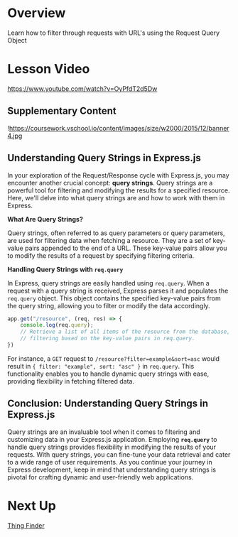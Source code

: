 

# Overview

Learn how to filter through requests with URL's using the Request Query Object

# Lesson Video

https://www.youtube.com/watch?v=OyPfdT2d5Dw

## Supplementary Content

!https://coursework.vschool.io/content/images/size/w2000/2015/12/banner4.jpg

## Understanding Query Strings in Express.js

In your exploration of the Request/Response cycle with Express.js, you may encounter another crucial concept: **query strings**. Query strings are a powerful tool for filtering and modifying the results for a specified resource. Here, we'll delve into what query strings are and how to work with them in Express.

**What Are Query Strings?**

Query strings, often referred to as query parameters or query parameters, are used for filtering data when fetching a resource. They are a set of key-value pairs appended to the end of a URL. These key-value pairs allow you to modify the results of a request by specifying filtering criteria.

**Handling Query Strings with `req.query`**

In Express, query strings are easily handled using `req.query`. When a request with a query string is received, Express parses it and populates the `req.query` object. This object contains the specified key-value pairs from the query string, allowing you to filter or modify the data accordingly.

```jsx
app.get("/resource", (req, res) => {
    console.log(req.query);
    // Retrieve a list of all items of the resource from the database,
    // filtering based on the key-value pairs in req.query.
})

```

For instance, a `GET` request to `/resource?filter=example&sort=asc` would result in `{ filter: "example", sort: "asc" }` in `req.query`. This functionality enables you to handle dynamic query strings with ease, providing flexibility in fetching filtered data.

## **Conclusion: Understanding Query Strings in Express.js**

Query strings are an invaluable tool when it comes to filtering and customizing data in your Express.js application. Employing **`req.query`** to handle query strings provides flexibility in modifying the results of your requests. With query strings, you can fine-tune your data retrieval and cater to a wide range of user requirements. As you continue your journey in Express development, keep in mind that understanding query strings is pivotal for crafting dynamic and user-friendly web applications.

# Next Up

[Thing Finder](https://www.notion.so/Thing-Finder-1a8d92282df1419ca731bfb7574065ed?pvs=21)